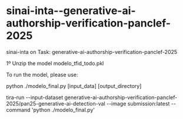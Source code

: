 # sinai-inta--generative-ai-authorship-verification-panclef-2025
sinai-inta on Task: generative-ai-authorship-verification-panclef-2025

1º Unzip the model 
modelo_tfid_todo.pkl

To run the model, please use: 

python ./modelo_final.py [input_data] [output_directory] 


tira-run --input-dataset generative-ai-authorship-verification-panclef-2025/pan25-generative-ai-detection-val   --image submission:latest   --command 'python ./modelo_final.py'
